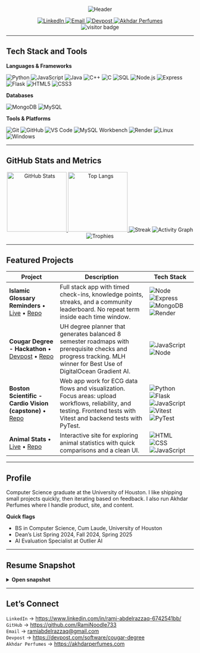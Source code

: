 <!--
Rami Abdelrazzaq - GitHub Profile README
Theme: Custom Rami Theme 733
-->

<div align="center">

  <!-- Static header banner -->
  <img
    src="https://capsule-render.vercel.app/api?type=wave&color=0A9469&height=180&section=header&text=Rami%20Abdelrazzaq&fontSize=40&fontColor=ffffff&desc=Software%20Engineer%20|%20AI%20Evaluator%20|%20Founder&descAlign=50&descAlignY=70"
    alt="Header"
  />

  <!-- Quick badges -->
  <a href="https://www.linkedin.com/in/rami-abdelrazzaq-6742541bb/">
    <img alt="LinkedIn" src="https://img.shields.io/badge/LinkedIn-0A66C2?logo=linkedin&logoColor=white" />
  </a>
  <a href="mailto:ramiabdelrazzaq@gmail.com">
    <img alt="Email" src="https://img.shields.io/badge/Email-ramiabdelrazzaq%40gmail.com-555" />
  </a>
  <a href="https://devpost.com/software/cougar-degree">
    <img alt="Devpost" src="https://img.shields.io/badge/Devpost-003E54?logo=devpost&logoColor=white" />
  </a>
  <a href="https://akhdarperfumes.com">
    <img alt="Akhdar Perfumes" src="https://img.shields.io/badge/Akhdar%20Perfumes-065C1B?logo=shopify&logoColor=white" />
  </a>

  <br />
  <img src="https://komarev.com/ghpvc/?username=RamiNoodle733&label=VISITOR%20LOG&style=flat&color=00ff88" alt="visitor badge" />

</div>

---

## Tech Stack and Tools

**Languages & Frameworks**

![Python](https://img.shields.io/badge/Python-3776AB?logo=python&logoColor=white)
![JavaScript](https://img.shields.io/badge/JavaScript-F7DF1E?logo=javascript&logoColor=000)
![Java](https://img.shields.io/badge/Java-007396?logo=openjdk&logoColor=white)
![C++](https://img.shields.io/badge/C++-00599C?logo=cplusplus&logoColor=white)
![C](https://img.shields.io/badge/C-A8B9CC?logo=c&logoColor=000)
![SQL](https://img.shields.io/badge/SQL-025E8C)
![Node.js](https://img.shields.io/badge/Node.js-339933?logo=node.js&logoColor=white)
![Express](https://img.shields.io/badge/Express-000000?logo=express&logoColor=white)
![Flask](https://img.shields.io/badge/Flask-000000?logo=flask&logoColor=white)
![HTML5](https://img.shields.io/badge/HTML5-E34F26?logo=html5&logoColor=white)
![CSS3](https://img.shields.io/badge/CSS3-1572B6?logo=css3&logoColor=white)

**Databases**

![MongoDB](https://img.shields.io/badge/MongoDB-47A248?logo=mongodb&logoColor=white)
![MySQL](https://img.shields.io/badge/MySQL-4479A1?logo=mysql&logoColor=white)

**Tools & Platforms**

![Git](https://img.shields.io/badge/Git-F05032?logo=git&logoColor=white)
![GitHub](https://img.shields.io/badge/GitHub-181717?logo=github&logoColor=white)
![VS Code](https://img.shields.io/badge/VS%20Code-007ACC?logo=visualstudiocode&logoColor=white)
![MySQL Workbench](https://img.shields.io/badge/MySQL%20Workbench-4479A1?logo=mysql&logoColor=white)
![Render](https://img.shields.io/badge/Render-000000?logo=render&logoColor=white)
![Linux](https://img.shields.io/badge/Linux-FCC624?logo=linux&logoColor=000)
![Windows](https://img.shields.io/badge/Windows-0078D6?logo=windows&logoColor=white)

---

## GitHub Stats and Metrics

<div align="center">

<a href="https://github.com/RamiNoodle733">
  <img alt="GitHub Stats" height="160" src="https://github-readme-stats.vercel.app/api?username=RamiNoodle733&show_icons=true&count_private=true&theme=merko&include_all_commits=true" />
</a>
<a href="https://github.com/RamiNoodle733">
  <img alt="Top Langs" height="160" src="https://github-readme-stats.vercel.app/api/top-langs/?username=RamiNoodle733&layout=compact&theme=merko&langs_count=8" />
</a>

<img alt="Streak" src="https://streak-stats.demolab.com?user=RamiNoodle733&theme=merko&hide_border=false" />

<!-- Activity graph -->
<img alt="Activity Graph" src="https://github-readme-activity-graph.vercel.app/graph?username=RamiNoodle733&theme=github-compact&radius=8&area=true" />

<!-- Trophies -->
<img alt="Trophies" src="https://github-profile-trophy.vercel.app/?username=RamiNoodle733&theme=matrix&no-bg=true&no-frame=true&margin-w=12" />

</div>

---

## Featured Projects

| Project | Description | Tech Stack |
|---|---|---|
| **Islamic Glossary Reminders**  • [Live](https://islamic-glossary-reminders.onrender.com) • [Repo](https://github.com/RamiNoodle733/Islamic-Glossary-Reminders) | Full stack app with timed check-ins, knowledge points, streaks, and a community leaderboard. No repeat term inside each time window. | ![Node](https://img.shields.io/badge/Node.js-339933?logo=node.js&logoColor=white) ![Express](https://img.shields.io/badge/Express-000000?logo=express&logoColor=white) ![MongoDB](https://img.shields.io/badge/MongoDB-47A248?logo=mongodb&logoColor=white) ![Render](https://img.shields.io/badge/Render-000000?logo=render&logoColor=white) |
| **Cougar Degree - Hackathon**  • [Devpost](https://devpost.com/software/cougar-degree) • [Repo](https://github.com/mvmonr0e/cougardegree) | UH degree planner that generates balanced 8 semester roadmaps with prerequisite checks and progress tracking. MLH winner for Best Use of DigitalOcean Gradient AI. | ![JavaScript](https://img.shields.io/badge/JavaScript-F7DF1E?logo=javascript&logoColor=000) ![Node](https://img.shields.io/badge/Node.js-339933?logo=node.js&logoColor=white) |
| **Boston Scientific - Cardio Vision (capstone)** • [Repo](https://github.com/venkats/sdp25_unknown) | Web app work for ECG data flows and visualization. Focus areas: upload workflows, reliability, and testing. Frontend tests with Vitest and backend tests with PyTest. | ![Python](https://img.shields.io/badge/Python-3776AB?logo=python&logoColor=white) ![Flask](https://img.shields.io/badge/Flask-000000?logo=flask&logoColor=white) ![JavaScript](https://img.shields.io/badge/JavaScript-F7DF1E?logo=javascript&logoColor=000) ![Vitest](https://img.shields.io/badge/Vitest-6E9F18) ![PyTest](https://img.shields.io/badge/PyTest-0A9EDC) |
| **Animal Stats**  • [Live](https://raminoodle733.github.io/animal-stats/) • [Repo](https://github.com/RamiNoodle733/animal-stats) | Interactive site for exploring animal statistics with quick comparisons and a clean UI. | ![HTML](https://img.shields.io/badge/HTML5-E34F26?logo=html5&logoColor=white) ![CSS](https://img.shields.io/badge/CSS3-1572B6?logo=css3&logoColor=white) ![JavaScript](https://img.shields.io/badge/JavaScript-F7DF1E?logo=javascript&logoColor=000) |

---

## Profile

Computer Science graduate at the University of Houston. I like shipping small projects quickly, then iterating based on feedback. I also run Akhdar Perfumes where I handle product, site, and content.

**Quick flags**
- BS in Computer Science, Cum Laude, University of Houston  
- Dean’s List Spring 2024, Fall 2024, Spring 2025  
- AI Evaluation Specialist at Outlier AI

---

## Resume Snapshot

<details>
<summary><b>Open snapshot</b></summary>

**Education**
- University of Houston - BS in Computer Science, May 2025  
- Cum Laude  
- Dean’s List Spring 2024, Fall 2024, Spring 2025

**Experience**
- AI Evaluation Specialist, Outlier AI - Nov 2024 to Present  
  Trained and refined AI coding models through code assessments, debugging tasks, and optimizations.
- Software Developer, Boston Scientific Cardio Vision - Jan 2025 to May 2025  
  Backend data ops for large ECG sets, vector visualizations, and testing for accuracy and reliability.
- Coding Instructor, Coder Kids - Aug 2024 to Jan 2025  
  Taught Scratch and Python to two age groups and guided project completion.

**Selected Projects**
- Cougar Degree - MLH Best Use of DigitalOcean Gradient AI winner  
  Two engines: Gemini 2.5 Flash and a DigitalOcean Gradient AI agent exposed via REST API with Bearer auth.  
  Difficulty aware scheduling using CougarGrades distributions and dependency resolution.
- Full Stack Glossary Reminders Web App  
  JWT auth, REST APIs, MongoDB persistence, streaks, leaderboard, time based check-ins.

**Skills**
- Languages and frameworks: Python, JavaScript, Java, C++, C, SQL, HTML, CSS, Flask, Node.js, Express, MongoDB  
- Tools: Git, GitHub, VS Code, MySQL Workbench, Render  
- Areas: AI and ML, Data Analysis, Linux, Windows
</details>

---

## Let’s Connect

`LinkedIn` → https://www.linkedin.com/in/rami-abdelrazzaq-6742541bb/  
`GitHub` → https://github.com/RamiNoodle733  
`Email` → ramiabdelrazzaq@gmail.com  
`Devpost` → https://devpost.com/software/cougar-degree  
`Akhdar Perfumes` → https://akhdarperfumes.com


